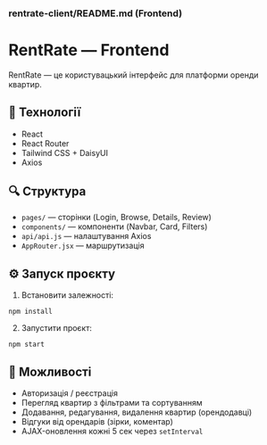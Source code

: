 ### rentrate-client/README.md (Frontend)

# RentRate — Frontend

RentRate — це користувацький інтерфейс для платформи оренди квартир.

## 🚀 Технології

- React
- React Router
- Tailwind CSS + DaisyUI
- Axios

## 🔍 Структура

- `pages/` — сторінки (Login, Browse, Details, Review)
- `components/` — компоненти (Navbar, Card, Filters)
- `api/api.js` — налаштування Axios
- `AppRouter.jsx` — маршрутизація

## ⚙️ Запуск проєкту

1. Встановити залежності:

```
npm install
```

2. Запустити проєкт:

```
npm start
```

## 🔹 Можливості

- Авторизація / реєстрація
- Перегляд квартир з фільтрами та сортуванням
- Додавання, редагування, видалення квартир (орендодавці)
- Відгуки від орендарів (зірки, коментар)
- AJAX-оновлення кожні 5 сек через `setInterval`
